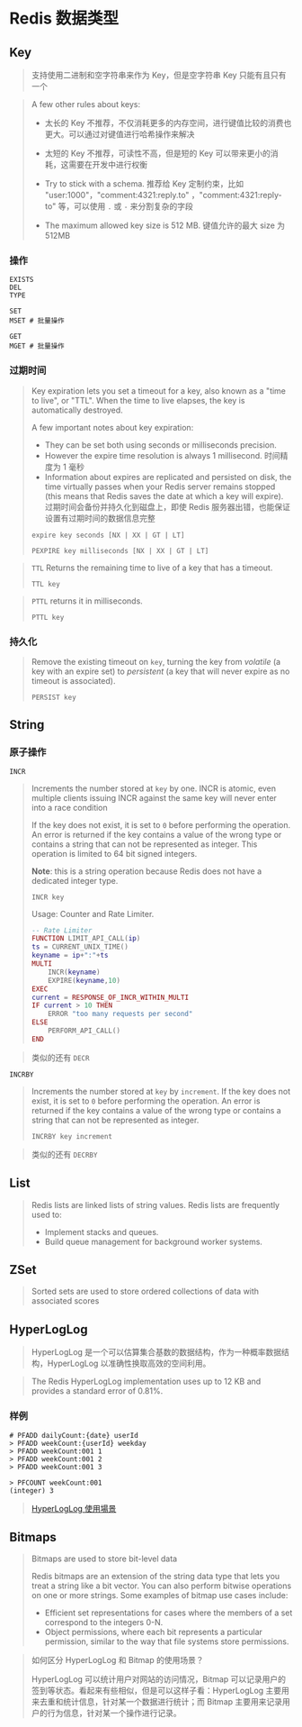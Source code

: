 # Redis 数据类型



## Key

>支持使用二进制和空字符串来作为 Key，但是空字符串 Key 只能有且只有一个

> A few other rules about keys:
>
> * 太长的 Key 不推荐，不仅消耗更多的内存空间，进行键值比较的消费也更大。可以通过对键值进行哈希操作来解决
>
> * 太短的 Key 不推荐，可读性不高，但是短的 Key 可以带来更小的消耗，这需要在开发中进行权衡
>
> * Try to stick with a schema. 推荐给 Key 定制约束，比如 "user:1000"，"comment:4321:reply.to" ，"comment:4321:reply-to" 等，可以使用 `.` 或 `-` 来分割复杂的字段
>
> * The maximum allowed key size is 512 MB. 键值允许的最大 size 为 512MB



### 操作

```shell
EXISTS
DEL
TYPE

SET
MSET # 批量操作

GET
MGET # 批量操作
```



### 过期时间

> Key expiration lets you set a timeout for a key, also known as a "time to live", or "TTL". When the time to live elapses, the key is automatically destroyed.
>
> 
>
> A few important notes about key expiration:
>
> - They can be set both using seconds or milliseconds precision.
> - However the expire time resolution is always 1 millisecond. 时间精度为 1 毫秒
> - Information about expires are replicated and persisted on disk, the time virtually passes when your Redis server remains stopped (this means that Redis saves the date at which a key will expire). 过期时间会备份并持久化到磁盘上，即使 Redis 服务器出错，也能保证设置有过期时间的数据信息完整
>
> 
>
> `expire key seconds [NX | XX | GT | LT]`
>
> `PEXPIRE key milliseconds [NX | XX | GT | LT]`



> `TTL` Returns the remaining time to live of a key that has a timeout.
>
> `TTL key`



> `PTTL` returns it in milliseconds.
>
> `PTTL key` 



### 持久化

> Remove the existing timeout on `key`, turning the key from *volatile* (a key with an expire set) to *persistent* (a key that will never expire as no timeout is associated).
>
> `PERSIST key`



## String



### 原子操作

`INCR`

> Increments the number stored at `key` by one. INCR is atomic, even multiple clients issuing INCR against the same key will never enter into a race condition
>
> 
>
> If the key does not exist, it is set to `0` before performing the operation. An error is returned if the key contains a value of the wrong type or contains a string that can not be represented as integer. This operation is limited to 64 bit signed integers.
>
> 
>
> **Note**: this is a string operation because Redis does not have a dedicated integer type.
>
> `INCR key`
>
> 
>
> Usage: Counter and Rate Limiter.
>
> ```lua
> -- Rate Limiter
> FUNCTION LIMIT_API_CALL(ip)
> ts = CURRENT_UNIX_TIME()
> keyname = ip+":"+ts
> MULTI
>     INCR(keyname)
>     EXPIRE(keyname,10)
> EXEC
> current = RESPONSE_OF_INCR_WITHIN_MULTI
> IF current > 10 THEN
>     ERROR "too many requests per second"
> ELSE
>     PERFORM_API_CALL()
> END
> ```



> 类似的还有 `DECR`



`INCRBY`

> Increments the number stored at `key` by `increment`. If the key does not exist, it is set to `0` before performing the operation. An error is returned if the key contains a value of the wrong type or contains a string that can not be represented as integer. 
>
> `INCRBY key increment`
>
> 



> 类似的还有 `DECRBY`



## List

> Redis lists are linked lists of string values. Redis lists are frequently used to:
>
> - Implement stacks and queues.
> - Build queue management for background worker systems.



## ZSet

>Sorted sets are used to store ordered collections of data with associated scores



## HyperLogLog

> HyperLogLog 是一个可以估算集合基数的数据结构，作为一种概率数据结构，HyperLogLog 以准确性换取高效的空间利用。

> The Redis HyperLogLog implementation uses up to 12 KB and provides a standard error of 0.81%.



### 样例

```shell
# PFADD dailyCount:{date} userId
> PFADD weekCount:{userId} weekday
> PFADD weekCount:001 1
> PFADD weekCount:001 2
> PFADD weekCount:001 3

> PFCOUNT weekCount:001
(integer) 3
```



> [HyperLogLog 使用場景](https://www.readfog.com/a/1664611911653756928)



## Bitmaps

>Bitmaps are used to store bit-level data
>
>Redis bitmaps are an extension of the string data type that lets you treat a string like a bit vector. You can also perform bitwise operations on one or more strings. Some examples of bitmap use cases include:
>
>- Efficient set representations for cases where the members of a set correspond to the integers 0-N.
>- Object permissions, where each bit represents a particular permission, similar to the way that file systems store permissions.



> 如何区分 HyperLogLog 和 Bitmap 的使用场景？
>
> HyperLogLog 可以统计用户对网站的访问情况，Bitmap 可以记录用户的签到等状态。看起来有些相似，但是可以这样子看：HyperLogLog 主要用来去重和统计信息，针对某一个数据进行统计；而 Bitmap 主要用来记录用户的行为信息，针对某一个操作进行记录。
